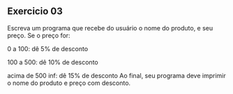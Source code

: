 ## Exercicio 03

Escreva um programa que recebe do usuário o nome do produto, e seu preço. Se o preço for:

0 a 100: dê 5% de desconto

100 a 500: dê 10% de desconto

acima de 500 inf: dê 15% de desconto Ao final, seu programa deve imprimir o nome do produto e preço com desconto.
